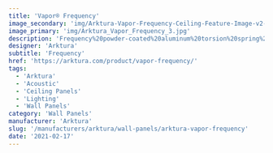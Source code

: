 ```yaml
---
title: 'Vapor® Frequency'
image_secondary: 'img/Arktura-Vapor-Frequency-Ceiling-Feature-Image-v2-1600x1600.png'
image_primary: 'img/Arktura_Vapor_Frequency_3.jpg'
description: 'Frequency%20powder-coated%20aluminum%20torsion%20spring%20panels%20bring%20the%20digital%20world%20into%20reality.%20With%20a%20design%20that%20starts%20off%20intense%20and%20fades%20away%2C%20you%20can%20create%20a%20path%20for%20people%20to%20follow%2C%20while%20reducing%20the%20sound%20of%20their%20steps%20thanks%20to%20our%20Soft%20Sound%AE%20backer.%20Or%20add%20our%20integrated%20lighting%20backer%20to%20take%20the%20digital%20feel%20to%20another%20level.'
designer: 'Arktura'
subtitle: 'Frequency'
href: 'https://arktura.com/product/vapor-frequency/'
tags:
  - 'Arktura'
  - 'Acoustic'
  - 'Ceiling Panels'
  - 'Lighting'
  - 'Wall Panels'
category: 'Wall Panels'
manufacturer: 'Arktura'
slug: '/manufacturers/arktura/wall-panels/arktura-vapor-frequency'
date: '2021-02-17'
---
```

